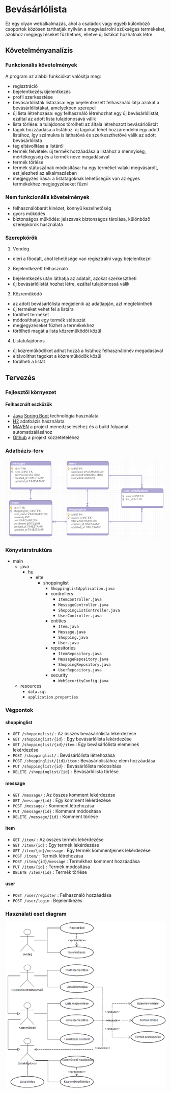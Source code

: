 # Bevásárlólista
Ez egy olyan webalkalmazás, ahol a családok vagy egyéb különböző csoportok közösen tarthatják nyilván a megvásárolni szükséges termékeket, azokhoz megjegyzéseket fűzhetnek, elletve új listákat hozhatnak létre.
## Követelményanalízis
### Funkcionális követelmények
A program az alábbi funkciókat valósítja meg:
- regisztráció
- bejelentkezés/kijelentkezés
- profil szerkesztése
- bevásárlólisták listázása: egy bejelentkezett felhasználó látja azokat a bevásárlólistákat, amelyekben szerepel
- új lista létrehozása: egy felhasználó létrehozhat egy új bevásárlólistát, ezáltal az adott lista tulajdonosává válik
- lista törlése: a tulajdonos törölheti az általa létrehozott bevásárlólistát
- tagok hozzáadása a listához: új tagokat lehet hozzárendelni egy adott listához, így számukra is láthatóvá és szerkeszthetővé válik az adott bevásárlólista
- tag eltávolítása a listáról
- termék felvétele: új termék hozzáadása a listához a mennyiség, mértékegység és a termék neve megadásával
- termék törlése
- termék státuszának módosítása: ha egy terméket valaki megvásárolt, ezt jelezheti az alkalmazásban
- megjegyzés írása: a listatagoknak lehetőségük van az egyes termékekhez megjegyzéseket fűzni
### Nem funkcionális követelmények
- felhasználóbarát kinézet, könnyű kezelhetőség
- gyors működés
- biztonságos működés: jelszavak biztonságos tárolása, különböző szerepkörök használata
### Szerepkörök
1. Vendég
- eléri a főodalt, ahol lehetősége van regisztrálni vagy bejelentkezni
2. Bejelentkezett felhasználó
- bejelentkezés után láthatja az adatait, azokat szerkesztheti
- új bevásárlólistát hozhat létre, ezáltal tulajdonossá válik
3. Közreműködő
- az adott bevásárlólista megjelenik az adatlapján, azt megtekintheti
- új terméket vehet fel a listára
- törölhet terméket
- módosíthatja egy termék státuszát
- megjegyzéseket fűzhet a termékekhez
- törölheti magát a lista közreműködői közül
4. Listatulajdonos
- új közreműködőket adhat hozzá a listához felhasználónév megadásával
- eltávolíthat tagokat a közreműködők közül
- törölheti a listát

## Tervezés

### Fejlesztői környezet

#### Felhasznált eszközök

* [Java](https://www.java.com/) [Spring Boot](https://projects.spring.io/spring-boot/) technológia használata
* [H2](http://www.h2database.com/) adatbázis használata
* [MAVEN](https://maven.apache.org/) a projekt menedzseléséhez és a build folyamat automatizálásához
* [Github](https://github.com/) a projekt közzétételéhez

### Adatbázis-terv

![Adatbázis-terv modellje](db_uml.png)

### Könyvtárstruktúra

- main
    - java
        - hu
            - elte
                - shoppinglist
                    - `ShoppinglistApplication.java`
                    - controllers
                        - `ItemController.java`
                        - `MessageController.java`
                        - `ShoppingListController.java`
                        - `UserController.java`
                    - entities
                        - `Item.java`
                        - `Message.java`
                        - `Shopping.java`
                        - `User.java`
                    - repositories
                        - `ItemRepository.java`
                        - `MessageRepository.java`
                        - `ShoppingRepository.java`
                        - `UserRepository.java`
                    - security
                        - `WebSecurityConfig.java`
    - resources
        - `data.sql`
        - `application.properties`

### Végpontok

#### shoppinglist

- `GET /shoppinglist/` : Az összes bevásárlólista lekérdezése
- `GET /shoppinglist/{id}` : Egy bevásárlólista lekérdezése
- `GET /shoppinglist/{id}/item` : Egy bevásárlólista elemeinek lekérdezése
- `POST /shoppinglist/` : Bevásárlólista létrehozása
- `POST /shoppinglist/{id}/item` : Bevásárlólistához elem hozzáadása
- `PUT /shoppinglist/{id}` : Bevásárlólista módosítása
- `DELETE /shoppinglist/{id}` : Bevásárlólista törlése

#### message

- `GET /message/` : Az összes komment lekérdezése
- `GET /message/{id}` : Egy komment lekérdezése
- `POST /message/` : Komment létrehozása
- `PUT /message/{id}` : Komment módosítása
- `DELETE /message/{id}` : Komment törlése

#### item

- `GET /item/` : Az összes termék lekérdezése
- `GET /item/{id}` : Egy termék lekérdezése
- `GET /item/{id}/message` : Egy termék kommentjeinek lekérdezése
- `POST /item/` : Termék létrehozása
- `POST /item/{id}/message` : Termékhez komment hozzáadása
- `PUT /item/{id}` : Termék módosítása
- `DELETE /item/{id}` : Termék törlése

#### user

- `POST /user/register` : Felhasználó hozzáadása
- `POST /user/login` : Bejelentkezés

### Használati eset diagram

![Használati eset diagram](usecase.png)

